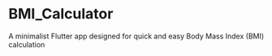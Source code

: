 # BMI_Calculator
A minimalist Flutter app designed for quick and easy Body Mass Index (BMI) calculation

